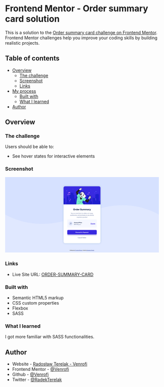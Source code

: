 # Frontend Mentor - Order summary card solution

This is a solution to the [Order summary card challenge on Frontend Mentor](https://www.frontendmentor.io/challenges/order-summary-component-QlPmajDUj). Frontend Mentor challenges help you improve your coding skills by building realistic projects.

## Table of contents

- [Overview](#overview)
  - [The challenge](#the-challenge)
  - [Screenshot](#screenshot)
  - [Links](#links)
- [My process](#my-process)
  - [Built with](#built-with)
  - [What I learned](#what-i-learned)
- [Author](#author)

## Overview

### The challenge

Users should be able to:

- See hover states for interactive elements

### Screenshot

![](./screenshot.png)

### Links

- Live Site URL: [ORDER-SUMMARY-CARD](https://order-summary-component-venrofi.netlify.app)

### Built with

- Semantic HTML5 markup
- CSS custom properties
- Flexbox
- SASS

### What I learned

I got more familiar with SASS functionalities.

## Author

- Website - [Radosław Terelak - Venrofi](https://venrofi.netlify.app/)
- Frontend Mentor - [@Venrofi](https://www.frontendmentor.io/profile/Venrofi)
- Github - [@Venrofi](https://github.com/Venrofi)
- Twitter - [@RadekTerelak](https://twitter.com/RadekTerelak)
